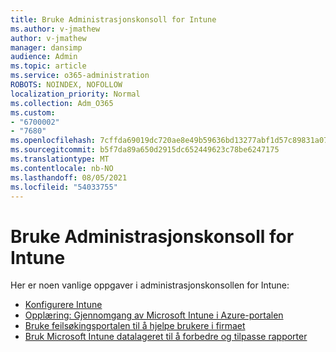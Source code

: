 ```yaml
---
title: Bruke Administrasjonskonsoll for Intune
ms.author: v-jmathew
author: v-jmathew
manager: dansimp
audience: Admin
ms.topic: article
ms.service: o365-administration
ROBOTS: NOINDEX, NOFOLLOW
localization_priority: Normal
ms.collection: Adm_O365
ms.custom:
- "6700002"
- "7680"
ms.openlocfilehash: 7cffda69019dc720ae8e49b59636bd13277abf1d57c89831a077f4d66b4586a3
ms.sourcegitcommit: b5f7da89a650d2915dc652449623c78be6247175
ms.translationtype: MT
ms.contentlocale: nb-NO
ms.lasthandoff: 08/05/2021
ms.locfileid: "54033755"
---
```

# <a name="using-intune-admin-console"></a>Bruke Administrasjonskonsoll for Intune

Her er noen vanlige oppgaver i administrasjonskonsollen for Intune:

- [Konfigurere Intune](https://docs.microsoft.com/mem/intune/fundamentals/setup-steps)
- [Opplæring: Gjennomgang av Microsoft Intune i Azure-portalen](https://docs.microsoft.com/mem/intune/fundamentals/tutorial-walkthrough-intune-portal)
- [Bruke feilsøkingsportalen til å hjelpe brukere i firmaet](https://docs.microsoft.com/mem/intune/fundamentals/help-desk-operators)
- [Bruk Microsoft Intune datalageret til å forbedre og tilpasse rapporter](https://docs.microsoft.com/mem/intune/developer/reports-nav-create-intune-reports)
